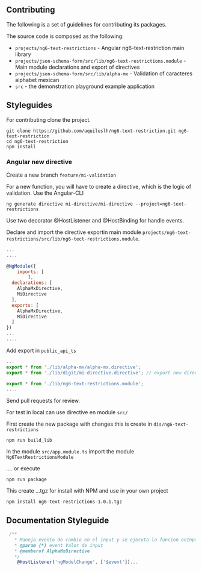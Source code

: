 ## Contributing

The following is a set of guidelines for contributing its packages.

The source code is composed as the following:

* `projects/ng6-text-restrictions` - Angular ng6-text-restriction main library
* `projects/json-schema-form/src/lib/ng6-text-restrictions.module` - Main module declarations and export of directives
* `projects/json-schema-form/src/lib/alpha-mx` - Validation of caracteres alphabet mexican
* `src` - the demonstration playground example application

## Styleguides

For contributing clone the project.

```shell
git clone https://github.com/aquileslh/ng6-text-restriction.git ng6-text-restriction
cd ng6-text-restriction
npm install
```

### Angular new directive

Create a new branch `feature/mi-validation`

For a new function, you will have to create a directive, which is the logic of validation.
Use the Angular-CLI

```shell
ng generate directive mi-directive/mi-directive --project=ng6-text-restrictions
```

Use two decorator @HostListener and @HostBinding for handle events.

Declare and import the directive exportin main module `projects/ng6-text-restrictions/src/lib/ng6-tect-restrictions.module`.

```javascript
...
....

@NgModule({
    imports: [
        ],
  declarations: [
    AlphaMxDirective,
    MiDirective
  ],
  exports: [
    AlphaMxDirective,
    MiDirective
  ]
})
...
....
```

Add export in `public_api_ts`

```javascript
...
export * from './lib/alpha-mx/alpha-mx.directive';
export * from './lib/digit/mi-directive.directive'; // export new directive

export * from './lib/ng6-text-restrictions.module';
....
```

Send pull requests for review.

For test in local can use directive en module `src/` 

First create the new package with changes this is create in `dis/ng6-text-restrictions`

```shell
npm run build_lib
```

In the module `src/app.module.ts` import the module `Ng6TextRestrictionsModule`

.... or execute

```shell
npm run package
```
This create ...tgz for install with NPM and use in your own project

```shell
npm install ng6-text-restrictions-1.0.1.tgz
```

## Documentation Styleguide

```javascript
 /**
   * Maneja evento de cambio en el input y se ejecuta la funcion onInputChange.
   * @param {*} event Valor de input
   * @memberof AlphaMxDirective
   */
    @HostListener('ngModelChange', ['$event'])...
```